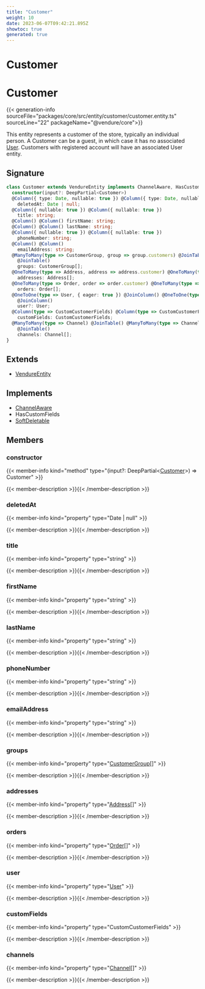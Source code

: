 ```yaml
---
title: "Customer"
weight: 10
date: 2023-06-07T09:42:21.895Z
showtoc: true
generated: true
---
```

<!-- This file was generated from the Vendure source. Do not modify. Instead, re-run the "docs:build" script -->

# Customer
<div class="symbol">


# Customer

{{< generation-info sourceFile="packages/core/src/entity/customer/customer.entity.ts" sourceLine="22" packageName="@vendure/core">}}

This entity represents a customer of the store, typically an individual person. A Customer can be
a guest, in which case it has no associated <a href='/typescript-api/entities/user#user'>User</a>. Customers with registered account will
have an associated User entity.

## Signature

```TypeScript
class Customer extends VendureEntity implements ChannelAware, HasCustomFields, SoftDeletable {
  constructor(input?: DeepPartial<Customer>)
  @Column({ type: Date, nullable: true }) @Column({ type: Date, nullable: true })
    deletedAt: Date | null;
  @Column({ nullable: true }) @Column({ nullable: true })
    title: string;
  @Column() @Column() firstName: string;
  @Column() @Column() lastName: string;
  @Column({ nullable: true }) @Column({ nullable: true })
    phoneNumber: string;
  @Column() @Column()
    emailAddress: string;
  @ManyToMany(type => CustomerGroup, group => group.customers) @JoinTable() @ManyToMany(type => CustomerGroup, group => group.customers)
    @JoinTable()
    groups: CustomerGroup[];
  @OneToMany(type => Address, address => address.customer) @OneToMany(type => Address, address => address.customer)
    addresses: Address[];
  @OneToMany(type => Order, order => order.customer) @OneToMany(type => Order, order => order.customer)
    orders: Order[];
  @OneToOne(type => User, { eager: true }) @JoinColumn() @OneToOne(type => User, { eager: true })
    @JoinColumn()
    user?: User;
  @Column(type => CustomCustomerFields) @Column(type => CustomCustomerFields)
    customFields: CustomCustomerFields;
  @ManyToMany(type => Channel) @JoinTable() @ManyToMany(type => Channel)
    @JoinTable()
    channels: Channel[];
}
```
## Extends

 * <a href='/typescript-api/entities/vendure-entity#vendureentity'>VendureEntity</a>


## Implements

 * <a href='/typescript-api/entities/interfaces#channelaware'>ChannelAware</a>
 * HasCustomFields
 * <a href='/typescript-api/entities/interfaces#softdeletable'>SoftDeletable</a>


## Members

### constructor

{{< member-info kind="method" type="(input?: DeepPartial&#60;<a href='/typescript-api/entities/customer#customer'>Customer</a>&#62;) => Customer"  >}}

{{< member-description >}}{{< /member-description >}}

### deletedAt

{{< member-info kind="property" type="Date | null"  >}}

{{< member-description >}}{{< /member-description >}}

### title

{{< member-info kind="property" type="string"  >}}

{{< member-description >}}{{< /member-description >}}

### firstName

{{< member-info kind="property" type="string"  >}}

{{< member-description >}}{{< /member-description >}}

### lastName

{{< member-info kind="property" type="string"  >}}

{{< member-description >}}{{< /member-description >}}

### phoneNumber

{{< member-info kind="property" type="string"  >}}

{{< member-description >}}{{< /member-description >}}

### emailAddress

{{< member-info kind="property" type="string"  >}}

{{< member-description >}}{{< /member-description >}}

### groups

{{< member-info kind="property" type="<a href='/typescript-api/entities/customer-group#customergroup'>CustomerGroup</a>[]"  >}}

{{< member-description >}}{{< /member-description >}}

### addresses

{{< member-info kind="property" type="<a href='/typescript-api/entities/address#address'>Address</a>[]"  >}}

{{< member-description >}}{{< /member-description >}}

### orders

{{< member-info kind="property" type="<a href='/typescript-api/entities/order#order'>Order</a>[]"  >}}

{{< member-description >}}{{< /member-description >}}

### user

{{< member-info kind="property" type="<a href='/typescript-api/entities/user#user'>User</a>"  >}}

{{< member-description >}}{{< /member-description >}}

### customFields

{{< member-info kind="property" type="CustomCustomerFields"  >}}

{{< member-description >}}{{< /member-description >}}

### channels

{{< member-info kind="property" type="<a href='/typescript-api/entities/channel#channel'>Channel</a>[]"  >}}

{{< member-description >}}{{< /member-description >}}


</div>
